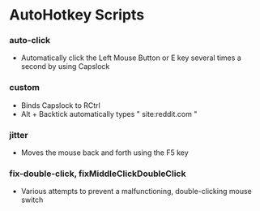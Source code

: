 # AutoHotkey Scripts

### auto-click
* Automatically click the Left Mouse Button or E key several times a second by using Capslock

### custom
* Binds Capslock to RCtrl
* Alt + Backtick automatically types " site:reddit.com "

### jitter
* Moves the mouse back and forth using the F5 key

### fix-double-click, fixMiddleClickDoubleClick
* Various attempts to prevent a malfunctioning, double-clicking mouse switch
